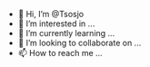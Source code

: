 - 👋 Hi, I’m @Tsosjo
- 👀 I’m interested in ...
- 🌱 I’m currently learning ...
- 💞️ I’m looking to collaborate on ...
- 📫 How to reach me ...

<!---
Tsosjo/Tsosjo is a ✨ special ✨ repository because its `README.md` (this file) appears on your GitHub profile.
You can click the Preview link to take a look at your changes.
--->
